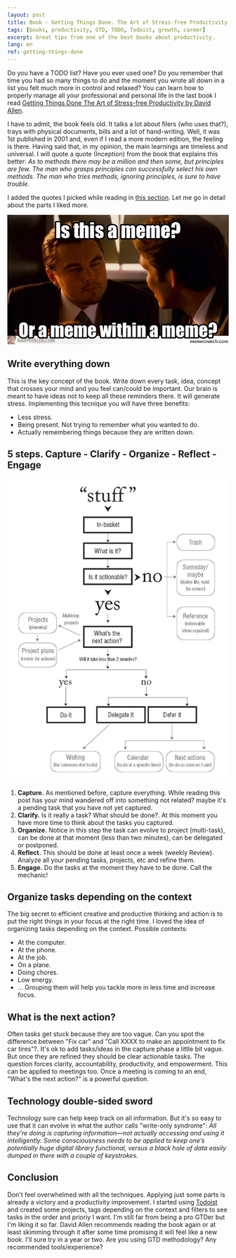 ```yaml
---
layout: post
title: Book - Getting Things Done. The Art of Stress-free Productivity - David Allen
tags: [books, productivity, GTD, TODO, Todoist, growth, career]
excerpt: Great tips from one of the best books about productivity.
lang: en
ref: getting-things-done
---
```


Do you have a TODO list? Have you ever used one? Do you remember that time you had so many things to do and the moment you wrote all down in a list you felt much more in control and relaxed? You can learn how to properly manage all your professional and personal life in the last book I read [Getting Things Done The Art of Stress-free Productivity by David Allen](https://www.amazon.es/Getting-Things-Done-Arts-Stresss/dp/0349408947/ref=sr_1_1?__mk_es_ES=%C3%85M%C3%85%C5%BD%C3%95%C3%91&dchild=1&keywords=getting+things+done&qid=1598698866&sr=8-1).

I have to admit, the book feels old. It talks a lot about filers (who uses that?), trays with physical documents, bills and a lot of hand-writing. Well, it was 1st published in 2001 and, even if I read a more modern edition, the feeling is there. Having said that, in my opinion, the main learnings are timeless and universal. I will quote a quote (Inception) from the book that explains this better: 
_As to methods there may be a million and then some, but principles are few. The man who grasps principles can successfully select his own methods. The man who tries methods, ignoring principles, is sure to have trouble._

I added the quotes I picked while reading in [this section](https://juan.pallares.me/books/getting-things-done/). Let me go in detail about the parts I liked more.

![Inception meme](../images/inception-meme.jpg)

## Write everything down
This is the key concept of the book. Write down every task, idea, concept that crosses your mind and you feel can/could be important. Our brain is meant to have ideas not  to keep all these reminders there. It will generate stress. Implementing this tecnique you will have three benefits:
- Less stress.
- Being present. Not trying to remember what you wanted to do.
- Actually remembering things because they are written down.

## 5 steps. Capture - Clarify - Organize - Reflect - Engage

![Diagram of GTD flow, how to process tasks](../images/gtd-clarify-flow.png)

1. **Capture.**
As mentioned before, capture everything. While reading this post has your mind wandered off into something not related? maybe it's a pending task that you have not yet captured.
1. **Clarify.**
Is it really a task? What should be done?. At this moment you have more time to think about the tasks you captured.
1. **Organize.**
Notice in this step the task can evolve to project (multi-task), can be done at that moment (less than two minutes), can be delegated or postponed. 
1. **Reflect.**
This should be done at least once a week (weekly Review). Analyze all your pending tasks, projects, etc and refine them.
1. **Engage.**
Do the tasks at the moment they have to be done. Call the mechanic!

## Organize tasks depending on the context
The big secret to efficient creative and productive thinking and action is to put the right things in your focus at the right time. 
I loved the idea of organizing tasks depending on the context. Possible contexts:
- At the computer.
- At the phone.
- At the job.
- On a plane.
- Doing chores.
- Low energy.
- ...
Grouping them will help you tackle more in less time and increase focus.

## What is the next action?
Often tasks get stuck because they are too vague. Can you spot the difference between "Fix car" and "Call XXXX to make an appointment to fix car tires"?.  It's ok to add tasks/ideas in the capture phase a little bit vague. But once they are refined they should be clear actionable tasks.
The question forces clarity, accountability, productivity, and empowerment. 
This can be applied to meetings too. Once a meeting is coming to an end, "What's the next action?" is a powerful question.

## Technology double-sided sword
Technology sure can help keep track on all information. But it's so easy to use that it can evolve in what the author calls "write-only syndrome":
_All they’re doing is capturing information—not actually accessing and using it intelligently. Some consciousness needs to be applied to keep one’s potentially huge digital library functional, versus a black hole of data easily dumped in there with a couple of keystrokes._

## Conclusion
Don't feel overwhelmed with all the techniques. Applying just some parts is already a victory and a productivity improvement. I started using [Todoist](https://todoist.com/) and created some projects, tags depending on the context and filters to see tasks in the order and prioriy I want. I'm still far from being a pro GTDer but I'm liking it so far. David Allen recommends reading the book again or at least skimming through it after some time promising it will feel like a new book. I'll sure try in a year or two. Are you using GTD methodology? Any recommended tools/experience?